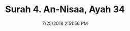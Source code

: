 ---
title       : "Surah 4. An-Nisaa, Ayah 34"
date        : 7/25/2018 2:51:56 PM
draft       : false
type        : "quran"
layout      : "compare"
BookCode    : "CMP"
SurahNumber : "4"
AyahNumber  : "34"
TotalAyah   : "176"
---